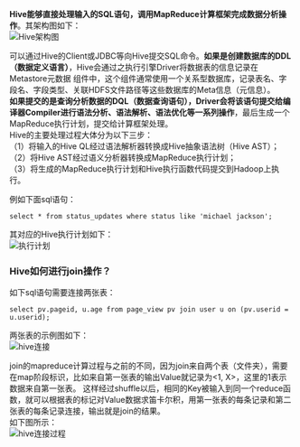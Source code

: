 **Hive能够直接处理输入的SQL语句，调用MapReduce计算框架完成数据分析操作**。其架构图如下：  
![Hive架构图](https://static001.geekbang.org/resource/image/26/ea/26287cac9a9cfa3874a680fdbcd795ea.jpg)  

可以通过Hive的Client或JDBC等向Hive提交SQL命令。**如果是创建数据库的DDL（数据定义语言）**，Hive会通过之执行引擎Driver将数据表的信息记录在Metastore元数据
组件中，这个组件通常使用一个关系型数据库，记录表名、字段名、字段类型、关联HDFS文件路径等这些数据库的Meta信息（元信息）。  
**如果提交的是查询分析数据的DQL（数据查询语句），Driver会将该语句提交给编译器Compiler进行语法分析、语法解析、语法优化等一系列操作**，最后生成一个MapReduce执行计划，提交给计算框架处理。  
Hive的主要处理过程大体分为以下三步：  
（1）将输入的Hive QL经过语法解析器转换成Hive抽象语法树（Hive AST）；  
（2）将Hive AST经过语义分析器转换成MapReduce执行计划；  
（3）将生成的MapReduce执行计划和Hive执行函数代码提交到Hadoop上执行。  

例如下面sql语句：  
```
select * from status_updates where status like 'michael jackson';
```
其对应的Hive执行计划如下：  
![执行计划](https://static001.geekbang.org/resource/image/cb/a6/cb1236ad035ca01cffbb9df47fa88fa6.jpg)  

### Hive如何进行join操作？
如下sql语句需要连接两张表：  
```
select pv.pageid, u.age from page_view pv join user u on (pv.userid = u.userid);
```

两张表的示例图如下：  
![hive连接](https://static001.geekbang.org/resource/image/82/2d/8254710229b1d749d08f7a0bb799ac2d.jpg)  

join的mapreduce计算过程与之前的不同，因为join来自两个表（文件夹），需要在map阶段标识，比如来自第一张表的输出Value就记录为<1, X>，这里的1表示数据来自第一张表。
这样经过shuffle以后，相同的Key被输入到同一个reduce函数，就可以根据表的标记对Value数据求笛卡尔积，用第一张表的每条记录和第二张表的每条记录连接，输出就是join的结果。  
如下图所示：  
![hive连接过程](https://static001.geekbang.org/resource/image/25/2a/25d62b355c976beb5b26af865ac2b92a.jpg)  



